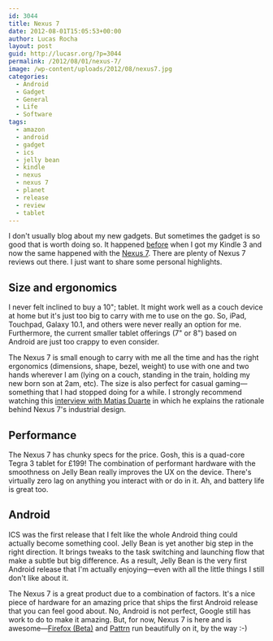 ```yaml
---
id: 3044
title: Nexus 7
date: 2012-08-01T15:05:53+00:00
author: Lucas Rocha
layout: post
guid: http://lucasr.org/?p=3044
permalink: /2012/08/01/nexus-7/
image: /wp-content/uploads/2012/08/nexus7.jpg
categories:
  - Android
  - Gadget
  - General
  - Life
  - Software
tags:
  - amazon
  - android
  - gadget
  - ics
  - jelly bean
  - kindle
  - nexus
  - nexus 7
  - planet
  - release
  - review
  - tablet
---
```

I don't usually blog about my new gadgets. But sometimes the gadget is so good
that is worth doing so. It happened
[before](http://lucasr.org/2010/10/02/kindle-3/) when I got my Kindle 3 and now
the same happened with the [Nexus 7](http://www.google.com/nexus/#/7). There
are plenty of Nexus 7 reviews out there. I just want to share some personal
highlights.

## Size and ergonomics

I never felt inclined to buy a 10"; tablet. It might work well as a couch
device at home but it's just too big to carry with me to use on the go. So,
iPad, Touchpad, Galaxy 10.1, and others were never really an option for
me. Furthermore, the current smaller tablet offerings (7" or 8") based
on Android are just too crappy to even consider.

The Nexus 7 is small enough to carry with me all the time and has the right
ergonomics (dimensions, shape, bezel, weight) to use with one and two hands
wherever I am (lying on a couch, standing in the train, holding my new born son
at 2am, etc). The size is also perfect for casual gaming—something that
I had stopped doing for a while. I strongly recommend watching this [interview
with Matias
Duarte](http://www.theverge.com/2012/6/29/3126644/matias-duarte-on-android-4-1-jelly-bean-and-the-nexus-7)
in which he explains the rationale behind Nexus 7's industrial design.

## Performance

The Nexus 7 has chunky specs for the price. Gosh, this is a quad-core Tegra 3
tablet for £199! The combination of performant hardware with the smoothness on
Jelly Bean really improves the UX on the device. There's virtually zero lag on
anything you interact with or do in it. Ah, and battery life is great too.

## Android

ICS was the first release that I felt like the whole Android thing could
actually become something cool. Jelly Bean is yet another big step in the right
direction. It brings tweaks to the task switching and launching flow that make
a subtle but big difference. As a result, Jelly Bean is the very first Android
release that I'm actually enjoying—even with all the little things I still
don't like about it.

The Nexus 7 is a great product due to a combination of factors. It's a nice
piece of hardware for an amazing price that ships the first Android release
that you can feel good about. No, Android is not perfect, Google still has work
to do to make it amazing. But, for now, Nexus 7 is here and is awesome—[Firefox
(Beta)](https://play.google.com/store/apps/details?id=org.mozilla.firefox_beta)
and [Pattrn](https://play.google.com/store/apps/details?id=org.lucasr.pattrn)
run beautifully on it, by the way :-)
